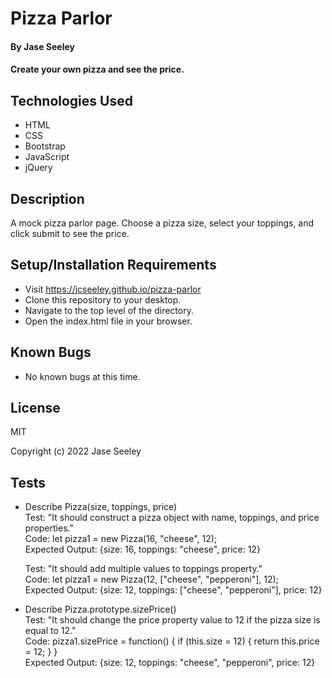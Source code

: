 # Pizza Parlor

#### By Jase Seeley

#### Create your own pizza and see the price.

## Technologies Used

* HTML
* CSS
* Bootstrap
* JavaScript
* jQuery

## Description

A mock pizza parlor page. Choose a pizza size, select your toppings, and click submit to see the price. 

## Setup/Installation Requirements

* Visit https://jcseeley.github.io/pizza-parlor
* Clone this repository to your desktop.
* Navigate to the top level of the directory.
* Open the index.html file in your browser.

## Known Bugs

* No known bugs at this time.

## License

MIT

Copyright (c) 2022 Jase Seeley

## Tests
* Describe Pizza(size, toppings, price)  
Test: "It should construct a pizza object with name, toppings, and price properties."  
Code: let pizza1 = new Pizza(16, "cheese", 12);  
Expected Output: {size: 16, toppings: "cheese", price: 12}  
  
  Test: "It should add multiple values to toppings property."  
  Code: let pizza1 = new Pizza(12, ["cheese", "pepperoni"], 12);  
  Expected Output: {size: 12, toppings: ["cheese", "pepperoni"], price: 12}  
  
* Describe Pizza.prototype.sizePrice()   
Test: "It should change the price property value to 12 if the pizza size is equal to 12."  
Code:  pizza1.sizePrice = function() {
  if (this.size = 12) {
    return this.price = 12;
  }
}  
Expected Output: {size: 12, toppings: "cheese", "pepperoni", price: 12}